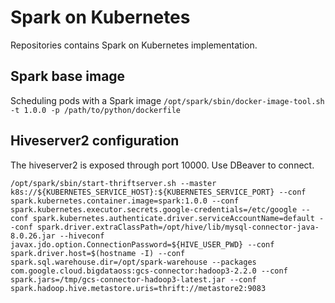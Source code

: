# Spark on Kubernetes
Repositories contains Spark on Kubernetes implementation.

## Spark base image
Scheduling pods with a Spark image
`/opt/spark/sbin/docker-image-tool.sh -t 1.0.0 -p /path/to/python/dockerfile`

## Hiveserver2 configuration
The hiveserver2 is exposed through port 10000. Use DBeaver to connect.

```
/opt/spark/sbin/start-thriftserver.sh --master k8s://${KUBERNETES_SERVICE_HOST}:${KUBERNETES_SERVICE_PORT} --conf spark.kubernetes.container.image=spark:1.0.0 --conf spark.kubernetes.executor.secrets.google-credentials=/etc/google --conf spark.kubernetes.authenticate.driver.serviceAccountName=default --conf spark.driver.extraClassPath=/opt/hive/lib/mysql-connector-java-8.0.26.jar --hiveconf javax.jdo.option.ConnectionPassword=${HIVE_USER_PWD} --conf spark.driver.host=$(hostname -I) --conf spark.sql.warehouse.dir=/opt/spark-warehouse --packages com.google.cloud.bigdataoss:gcs-connector:hadoop3-2.2.0 --conf spark.jars=/tmp/gcs-connector-hadoop3-latest.jar --conf spark.hadoop.hive.metastore.uris=thrift://metastore2:9083
```